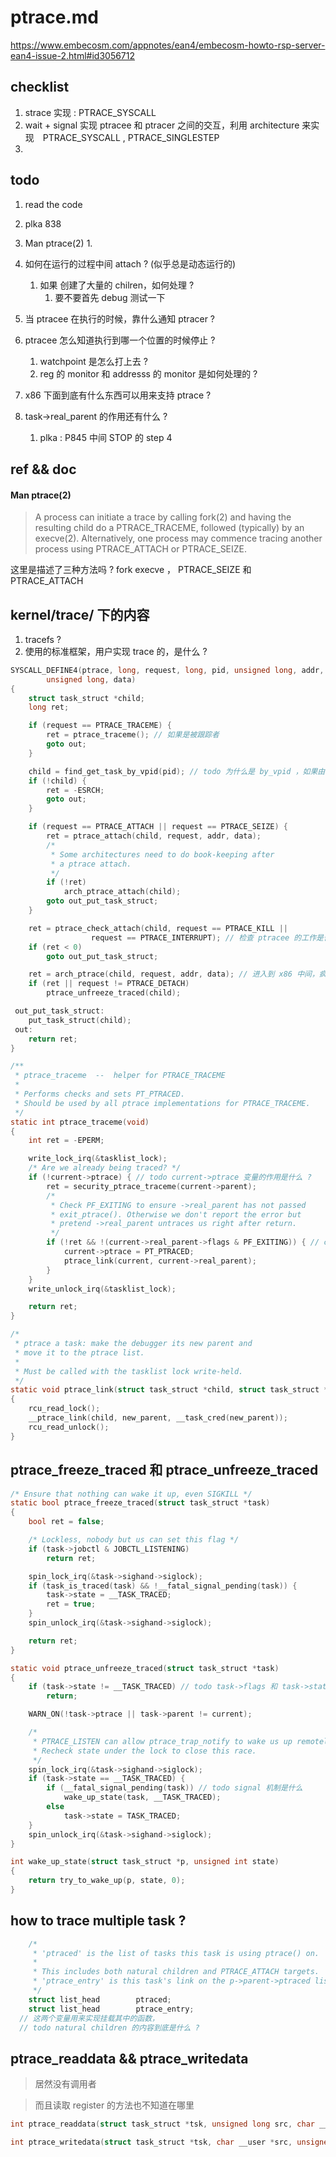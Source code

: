 # ptrace.md

[](https://blog.tartanllama.xyz/writing-a-linux-debugger-setup/)

https://www.embecosm.com/appnotes/ean4/embecosm-howto-rsp-server-ean4-issue-2.html#id3056712

## checklist
1. strace 实现 : PTRACE_SYSCALL
2. wait + signal 实现 ptracee 和 ptracer 之间的交互，利用 architecture 来实现　PTRACE_SYSCALL , PTRACE_SINGLESTEP
3. 

## todo
1. read the code
2. plka 838
3. Man ptrace(2)
    1. 

4. 如何在运行的过程中间 attach ? (似乎总是动态运行的)
    1. 如果 创建了大量的 chilren，如何处理 ?
        1. 要不要首先 debug 测试一下

2. 当 ptracee 在执行的时候，靠什么通知 ptracer ?

3. ptracee 怎么知道执行到哪一个位置的时候停止 ? 
    1. watchpoint 是怎么打上去 ?
    2. reg 的 monitor 和 addresss 的 monitor 是如何处理的 ?
  
5. x86 下面到底有什么东西可以用来支持 ptrace ?


6. task->real_parent 的作用还有什么 ?
    1. plka : P845 中间 STOP 的 step 4



##  ref && doc

#### Man ptrace(2)

> A process can initiate a trace by calling fork(2) and having the resulting child do a PTRACE_TRACEME, followed (typically) by an execve(2).  Alternatively, one process may commence tracing another process using PTRACE_ATTACH or PTRACE_SEIZE.

这里是描述了三种方法吗 ? fork execve ， PTRACE_SEIZE 和 PTRACE_ATTACH 

## kernel/trace/ 下的内容
1. tracefs ?
2. 使用的标准框架，用户实现 trace 的，是什么 ? 



```c
SYSCALL_DEFINE4(ptrace, long, request, long, pid, unsigned long, addr,
		unsigned long, data)
{
	struct task_struct *child;
	long ret;

	if (request == PTRACE_TRACEME) {
		ret = ptrace_traceme(); // 如果是被跟踪者
		goto out;
	}

	child = find_get_task_by_vpid(pid); // todo 为什么是 by_vpid ，如果由于权限问题找不到如何 ?
	if (!child) {
		ret = -ESRCH;
		goto out;
	}

	if (request == PTRACE_ATTACH || request == PTRACE_SEIZE) {
		ret = ptrace_attach(child, request, addr, data);
		/*
		 * Some architectures need to do book-keeping after
		 * a ptrace attach.
		 */
		if (!ret)
			arch_ptrace_attach(child);
		goto out_put_task_struct;
	}

	ret = ptrace_check_attach(child, request == PTRACE_KILL ||
				  request == PTRACE_INTERRUPT); // 检查 ptracee 的工作是否完成
	if (ret < 0)
		goto out_put_task_struct;

	ret = arch_ptrace(child, request, addr, data); // 进入到 x86 中间，疯狂调用 copy_regset_to_user 等操作，这就是完全各种请求的地方
	if (ret || request != PTRACE_DETACH)
		ptrace_unfreeze_traced(child);

 out_put_task_struct:
	put_task_struct(child);
 out:
	return ret;
}

/**
 * ptrace_traceme  --  helper for PTRACE_TRACEME
 *
 * Performs checks and sets PT_PTRACED.
 * Should be used by all ptrace implementations for PTRACE_TRACEME.
 */
static int ptrace_traceme(void)
{
	int ret = -EPERM;

	write_lock_irq(&tasklist_lock);
	/* Are we already being traced? */
	if (!current->ptrace) { // todo current->ptrace 变量的作用是什么 ?
		ret = security_ptrace_traceme(current->parent);
		/*
		 * Check PF_EXITING to ensure ->real_parent has not passed
		 * exit_ptrace(). Otherwise we don't report the error but
		 * pretend ->real_parent untraces us right after return.
		 */
		if (!ret && !(current->real_parent->flags & PF_EXITING)) { // current->real_parent 真正的 parent 是什么东西呀 ?
			current->ptrace = PT_PTRACED; 
			ptrace_link(current, current->real_parent);
		}
	}
	write_unlock_irq(&tasklist_lock);

	return ret;
}

/*
 * ptrace a task: make the debugger its new parent and
 * move it to the ptrace list.
 *
 * Must be called with the tasklist lock write-held.
 */
static void ptrace_link(struct task_struct *child, struct task_struct *new_parent)
{
	rcu_read_lock();
	__ptrace_link(child, new_parent, __task_cred(new_parent));
	rcu_read_unlock();
}


```


## ptrace_freeze_traced 和 ptrace_unfreeze_traced

```c
/* Ensure that nothing can wake it up, even SIGKILL */
static bool ptrace_freeze_traced(struct task_struct *task)
{
	bool ret = false;

	/* Lockless, nobody but us can set this flag */
	if (task->jobctl & JOBCTL_LISTENING)
		return ret;

	spin_lock_irq(&task->sighand->siglock);
	if (task_is_traced(task) && !__fatal_signal_pending(task)) {
		task->state = __TASK_TRACED;
		ret = true;
	}
	spin_unlock_irq(&task->sighand->siglock);

	return ret;
}

static void ptrace_unfreeze_traced(struct task_struct *task)
{
	if (task->state != __TASK_TRACED) // todo task->flags 和 task->state 的各自的作用是什么 ?
		return;

	WARN_ON(!task->ptrace || task->parent != current);

	/*
	 * PTRACE_LISTEN can allow ptrace_trap_notify to wake us up remotely.
	 * Recheck state under the lock to close this race.
	 */
	spin_lock_irq(&task->sighand->siglock);
	if (task->state == __TASK_TRACED) {
		if (__fatal_signal_pending(task)) // todo signal 机制是什么
			wake_up_state(task, __TASK_TRACED);
		else
			task->state = TASK_TRACED;
	}
	spin_unlock_irq(&task->sighand->siglock);
}

int wake_up_state(struct task_struct *p, unsigned int state)
{
	return try_to_wake_up(p, state, 0);
}
```

## how to trace multiple task ?

```c
	/*
	 * 'ptraced' is the list of tasks this task is using ptrace() on.
	 *
	 * This includes both natural children and PTRACE_ATTACH targets.
	 * 'ptrace_entry' is this task's link on the p->parent->ptraced list.
	 */
	struct list_head		ptraced;
	struct list_head		ptrace_entry;
  // 这两个变量用来实现挂载其中的函数，
  // todo natural children 的内容到底是什么 ? 
```

## ptrace_readdata && ptrace_writedata

> 居然没有调用者

> 而且读取 register 的方法也不知道在哪里

```c
int ptrace_readdata(struct task_struct *tsk, unsigned long src, char __user *dst, int len)

int ptrace_writedata(struct task_struct *tsk, char __user *src, unsigned long dst, int len)
```

